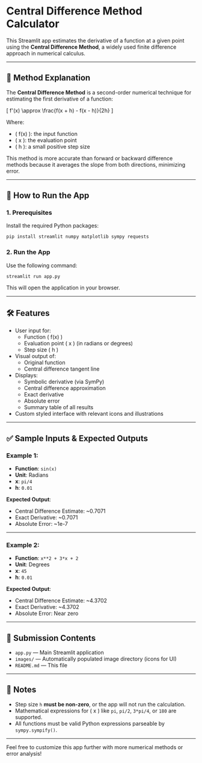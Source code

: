 # Central Difference Method Calculator

This Streamlit app estimates the derivative of a function at a given point using the **Central Difference Method**, a widely used finite difference approach in numerical calculus.

---

## 📌 Method Explanation

The **Central Difference Method** is a second-order numerical technique for estimating the first derivative of a function:

\[
f'(x) \approx \frac{f(x + h) - f(x - h)}{2h}
\]

Where:
- \( f(x) \): the input function
- \( x \): the evaluation point
- \( h \): a small positive step size

This method is more accurate than forward or backward difference methods because it averages the slope from both directions, minimizing error.

---

## 🚀 How to Run the App

### 1. Prerequisites

Install the required Python packages:

```bash
pip install streamlit numpy matplotlib sympy requests
```

### 2. Run the App

Use the following command:

```bash
streamlit run app.py
```

This will open the application in your browser.

---

## 🛠 Features

- User input for:
  - Function \( f(x) \)
  - Evaluation point \( x \) (in radians or degrees)
  - Step size \( h \)
- Visual output of:
  - Original function
  - Central difference tangent line
- Displays:
  - Symbolic derivative (via SymPy)
  - Central difference approximation
  - Exact derivative
  - Absolute error
  - Summary table of all results
- Custom styled interface with relevant icons and illustrations

---

## ✅ Sample Inputs & Expected Outputs

### Example 1:
- **Function**: `sin(x)`
- **Unit**: Radians
- **x**: `pi/4`
- **h**: `0.01`

**Expected Output**:
- Central Difference Estimate: ~0.7071  
- Exact Derivative: ~0.7071  
- Absolute Error: ~1e-7

---

### Example 2:
- **Function**: `x**2 + 3*x + 2`
- **Unit**: Degrees
- **x**: `45`
- **h**: `0.01`

**Expected Output**:
- Central Difference Estimate: ~4.3702  
- Exact Derivative: ~4.3702  
- Absolute Error: Near zero

---

## 📁 Submission Contents

- `app.py` — Main Streamlit application
- `images/` — Automatically populated image directory (icons for UI)
- `README.md` — This file

---

## 🧠 Notes

- Step size `h` **must be non-zero**, or the app will not run the calculation.
- Mathematical expressions for \( x \) like `pi`, `pi/2`, `3*pi/4`, or `180` are supported.
- All functions must be valid Python expressions parseable by `sympy.sympify()`.

---

Feel free to customize this app further with more numerical methods or error analysis!
